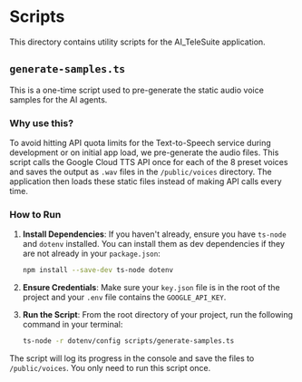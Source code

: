
# Scripts

This directory contains utility scripts for the AI_TeleSuite application.

## `generate-samples.ts`

This is a one-time script used to pre-generate the static audio voice samples for the AI agents.

### Why use this?

To avoid hitting API quota limits for the Text-to-Speech service during development or on initial app load, we pre-generate the audio files. This script calls the Google Cloud TTS API once for each of the 8 preset voices and saves the output as `.wav` files in the `/public/voices` directory. The application then loads these static files instead of making API calls every time.

### How to Run

1.  **Install Dependencies**: If you haven't already, ensure you have `ts-node` and `dotenv` installed. You can install them as dev dependencies if they are not already in your `package.json`:
    ```bash
    npm install --save-dev ts-node dotenv
    ```

2.  **Ensure Credentials**: Make sure your `key.json` file is in the root of the project and your `.env` file contains the `GOOGLE_API_KEY`.

3.  **Run the Script**: From the root directory of your project, run the following command in your terminal:

    ```bash
    ts-node -r dotenv/config scripts/generate-samples.ts
    ```

The script will log its progress in the console and save the files to `/public/voices`. You only need to run this script once.
